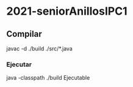 # 2021-seniorAnillosIPC1
## Compilar 
javac -d ./build ./src/*.java
### Ejecutar 
java -classpath ./build Ejecutable
